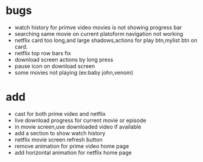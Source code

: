 # bugs

- watch history for primve video movies is not showing progress bar
- searching same movie on current platoform navigation not working
- netflix card too long,and large shadows,actions for play btn,mylist btn on card.
- netflix top row bars fix
- download screen actions by long press
- pause icon on download screen
- some movies not playing (ex:baby john,venom)

# add

- cast for both prime video and netflix
- live download progress for current movie or episode
- in movie screen,use downloaded video if available
- add a section to show watch history
- netflix movie screen refresh button
- remove animation for prime video home page
- add horizontal animation for netflix home page
